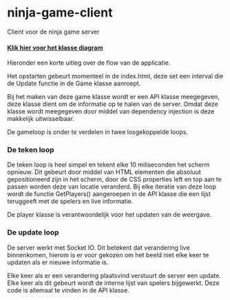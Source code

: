 # ninja-game-client
Client voor de ninja game server

#### [Klik hier voor het klasse diagram](https://i.imgur.com/sjRKtw0.png)

Hieronder een korte uitleg over de flow van de applicatie.

Het opstarten gebeurt momenteel in de index.html, deze set een interval die de Update functie in de Game klasse aanroept.

Bij het maken van deze game klasse wordt er een API klasse meegegeven, deze klasse dient om de informatie op te halen van de server. Omdat 
deze klasse wordt meegegeven door middel van dependency injection is deze makkelijk uitwisselbaar.

De gameloop is onder te verdelen in twee losgekoppelde loops.

### De teken loop
De teken loop is heel simpel en tekent elke 10 miliseconden het scherm opnieuw. Dit gebeurt door middel van HTML elementen die absoluut
gepositioneerd zijn in het scherm, door de CSS properties left en top aan te passen worden deze van locatie veranderd.
Bij elke iteratie van deze loop wordt de functie GetPlayers() aangeroepen in de API klasse die een lijst teruggeeft met de spelers en live informatie.

De player klasse is verantwoordelijk voor het updaten van de weergave.

### De update loop
De server werkt met Socket IO. Dit betekent dat verandering live binnenkomen, hierom is er voor gekozen om het beeld niet elke keer te updaten
als er nieuwe informatie is.

Elke keer als er een verandering plaatsvind verstuurt de server een update. Elke keer als dit gebeurt wordt de interne lijst van spelers
bijgewerkt. Deze code is allemaal te vinden in de API klasse. 

